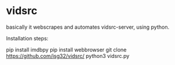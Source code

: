 # vidsrc
basically it webscrapes and automates vidsrc-server, using python.

Installation steps:

pip install imdbpy
pip install webbrowser
git clone https://github.com/isg32/vidsrc/
python3 vidsrc.py
